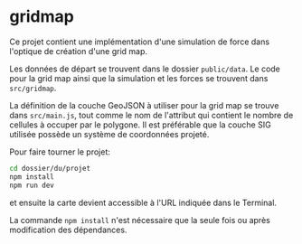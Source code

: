 # gridmap

Ce projet contient une implémentation d'une simulation de force dans l'optique de création d'une grid map.

Les données de départ se trouvent dans le dossier `public/data`. Le code pour la grid map ainsi que la simulation et les forces se trouvent dans `src/gridmap`.

La définition de la couche GeoJSON à utiliser pour la grid map se trouve dans `src/main.js`, tout comme le nom de l'attribut qui contient le nombre de cellules à occuper par le polygone. Il est préférable que la couche SIG utilisée possède un système de coordonnées projeté.

Pour faire tourner le projet:

```bash
cd dossier/du/projet
npm install
npm run dev
```

et ensuite la carte devient accessible à l'URL indiquée dans le Terminal.

La commande `npm install` n'est nécessaire que la seule fois ou après modification des dépendances.
